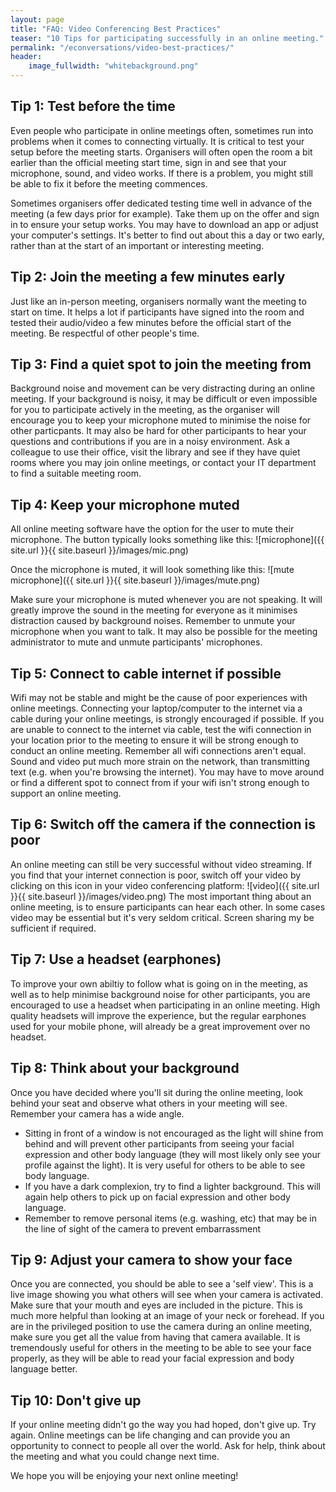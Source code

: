 ```yaml
---
layout: page
title: "FAQ: Video Conferencing Best Practices"
teaser: "10 Tips for participating successfully in an online meeting."
permalink: "/econversations/video-best-practices/"
header:
    image_fullwidth: "whitebackground.png"
---
```


## Tip 1: Test before the time
Even people who participate in online meetings often, sometimes run into problems when it comes to connecting virtually.
It is critical to test your setup before the meeting starts. Organisers will often open the room a bit earlier than the
official meeting start time, sign in and see that your microphone, sound, and video works. If there is a problem, you might
still be able to fix it before the meeting commences.

Sometimes organisers offer dedicated testing time well in advance of the meeting (a few days prior for example). Take them up
on the offer and sign in to ensure your setup works. You may have to download an app or adjust your computer's settings. It's
better to find out about this a day or two early, rather than at the start of an important or interesting meeting.

## Tip 2: Join the meeting a few minutes early
Just like an in-person meeting, organisers normally want the meeting to start on time. It helps a lot if participants have 
signed into the room and tested their audio/video a few minutes before the official start of the meeting. Be respectful of 
other people's time.

## Tip 3: Find a quiet spot to join the meeting from
Background noise and movement can be very distracting during an online meeting. If your background is noisy, it may be 
difficult or even impossible for you to participate actively in the meeting, as the organiser will encourage you to 
keep your microphone muted to minimise the noise for other particpants. It may also be hard for other participants to hear
your questions and contributions if you are in a noisy environment. Ask a colleague to use their office, visit the library 
and see if they have quiet rooms where you may join online meetings, or contact your IT department to find a suitable meeting
room.

## Tip 4: Keep your microphone muted
All online meeting software have the option for the user to mute their microphone. The button typically looks something like 
this: 
![microphone]({{ site.url }}{{ site.baseurl }}/images/mic.png)

Once the microphone is muted, it will look something like this:
![mute microphone]({{ site.url }}{{ site.baseurl }}/images/mute.png)

Make sure your microphone is muted whenever you are not speaking. It will greatly improve the sound in the meeting for 
everyone as it minimises distraction caused by background noises. Remember to unmute your microphone when you want to talk.
It may also be possible for the meeting administrator to mute and unmute participants' microphones.

## Tip 5: Connect to cable internet if possible
Wifi may not be stable and might be the cause of poor experiences with online meetings. Connecting your
laptop/computer to the internet via a cable during your online  meetings, is strongly encouraged if possible. If you are
unable to connect to the internet via cable, test the wifi connection in your location prior to the meeting to ensure it
will be strong enough to conduct an online meeting. Remember all wifi connections aren't equal. Sound and video put much more
strain on the network, than transmitting text (e.g. when you're browsing the internet). You may have to move around
or find a different spot to connect from if your wifi isn't strong enough to support an online meeting.

## Tip 6: Switch off the camera if the connection is poor
An online meeting can still be very successful without video streaming. If you find that your internet connection is poor, 
switch off your video by clicking on this icon in your video conferencing platform:
![video]({{ site.url }}{{ site.baseurl }}/images/video.png)
The most important thing about an online meeting, is to ensure participants can hear each other. In some cases video may be
essential but it's very seldom critical. Screen sharing my be sufficient if required.

## Tip 7: Use a headset (earphones)
To improve your own abiltiy to follow what is going on in the meeting, as well as to help minimise background noise for other
participants, you are encouraged to use a headset when participating in an online meeting. High quality headsets will improve
the experience, but the regular earphones used for your mobile phone, will already be a great improvement over no headset.

## Tip 8: Think about your background
Once you have decided where you'll sit during the online meeting, look behind your seat and observe what others in your
meeting will see. Remember your camera has a wide angle. 

- Sitting in front of a window is not encouraged as the light will 
shine from behind and will prevent other participants from seeing your facial expression and other body language (they will 
most likely only see your profile against the light). It is very useful for others to be able to see body language.
- If you have a dark complexion, try to find a lighter background. This will again help others to pick up on facial 
expression and other body language.
- Remember to remove personal items (e.g. washing, etc) that may be in the line of sight of the camera to prevent embarrassment

## Tip 9: Adjust your camera to show your face
Once you are connected, you should be able to see a 'self view'. This is a live image showing you what others will see when 
your camera is activated. Make sure that your mouth and eyes are included in the picture. This is much more helpful than 
looking at an image of your neck or forehead. If you are in the privileged position to use the camera during an online
meeting, make sure you get all the value from having that camera available. It is tremendously useful for others in the 
meeting to be able to see your face properly, as they will be able to read your facial expression and body language better.

## Tip 10: Don't give up
If your online meeting didn't go the way you had hoped, don't give up. Try again. Online meetings can be life changing and 
can provide you an opportunity to connect to people all over the world. Ask for help, think about the meeting and what you
could change next time.

We hope you will be enjoying your next online meeting!


